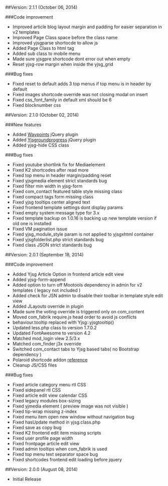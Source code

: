 ##Version: 2.1.1 (October 06, 2014)

###Code improvement

  - Improved article blog layout margin and padding for easier separation in v2 templates
  - Improved Page Class space before the class name
  - Improved yjsgparse shortocde to allow js
  - Added Page Class to html tag
  - Added sub class to mobile menu
  - Made sure yjsgpre shortcode dont error out when empty 
  - Reset yjsg-row margin when inside the yjsg_grid

###Bug fixes
  - Fixed reset to default adds 3 top menus if top menu is in header by default
  - Fixed images shortcode override was not closing modal on insert
  - Fixed css_font_family in default xml should be 6
  - Fixed blocknumber css

  
##Version: 2.1.0 (October 02, 2014)

###New features

  - Added [Waypoints](http://imakewebthings.com/jquery-waypoints/) jQuery plugin
  - Added [Yjsgroundprogress](http://yjsimplegrid.com/add-ons/round-progress-bars.html) jQuery plugin
  - Added yjsg-hide CSS class

###Bug fixes

  - Fixed youtube shortlink fix for Mediaelement
  - Fixed K2 shortcodes after read more 
  - Fixed top menu in header margin/padding reset
  - Fixed yjsgmedia element strict standards bug
  - Fixed filter min width in yjsg-form
  - Fixed com_contact featured table style missing class
  - Fixed compact tags form missing class
  - Fixed yjsg tooltips center aligned text
  - Fixed frontend template settings dont display params
  - Fixed empty system message type for 3.x
  - Fixed template backup on 1.0.16 is backing up new template version if old one is installed
  - Fixed VM pagination issue
  - Fixed yjsg_module_style param is not applied to yjsgxhtml container
  - Fixed yjsgfolderlist.php strict standards bug
  - Fixed class JSON strict standards bug 


##Version: 2.0.1 (September 18, 2014)

###Code improvement

  - Added Yjsg Article Option in frontend article edit view
  - Added yjsg-form-append
  - Added option to turn off Mootools dependency in admin for v2 templates ( legacy not included )
  - Added check for JSN admin to disable their toolbar in template style edit view
  - Added JLayouts override in plugin
  - Made sure the voting override is triggered only on com_content
  - Moved com_fabrik require.js head order to avoid js conflicts
  - behaviour.tooltip replaced with Yjsg::yjsgtooltip()
  - Updated less.php class to version 1.7.0.2
  - Updated FontAwesome to version 4.2
  - Matched mod_login view 2.5/3.x
  - Matched com_finder j3x override
  - Switched com_contact tabs to Yjsg based tabs( no Bootstrap dependency )
  - Polaroid shortcode addon [reference](http://www.youjoomla.com/joomla_support/showthread.php?p=58942)
  - Cleanup JS/CSS files

###Bug fixes

  - Fixed article category menu rtl CSS
  - Fixed sidepanel rtl CSS 
  - Fixed article edit view calendar CSS
  - Fixed legacy modules box-sizing
  - Fixed yjmedia element ( preview image was not visible )
  - Fixed tip-wrap missing z-index	
  - Fixed menu item open new window without navigation bug
  - Fixed hasUpdate method in yjsg.class.php
  - Fixed save as copy bug
  - Fixed K2 frontend edit item missing scripts
  - Fixed user profile page width
  - Fixed frontpage article edit view
  - Fixed admin tooltips when com_fabrik is used
  - Fixed top menu text separator space bug
  - Fixed shortcodes frontend edit loading before jquery

  


##Version: 2.0.0 (August 08, 2014)

  - Initial Release
